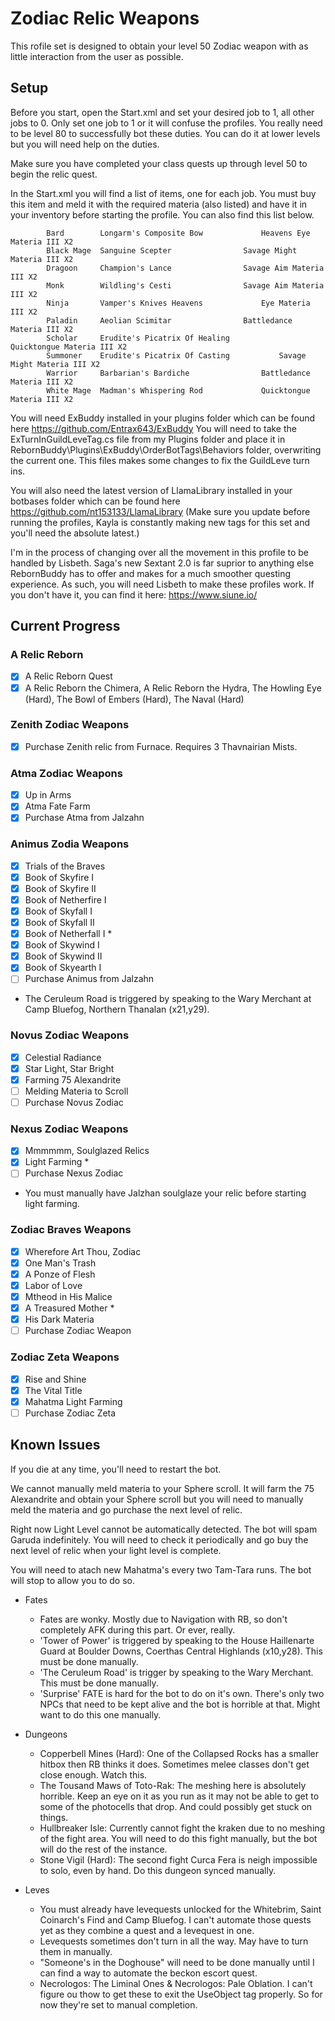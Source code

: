 # Zodiac Relic Weapons

This rofile set is designed to obtain your level 50 Zodiac weapon with as little interaction from the user as possible.

## Setup

Before you start, open the Start.xml and set your desired job to 1, all other jobs to 0. Only set one job to 1 or it will confuse the profiles. You really need to be level 80 to successfully bot these duties. You can do it at lower levels but you will need help on the duties.

Make sure you have completed your class quests up through level 50 to begin the relic quest.

In the Start.xml you will find a list of items, one for each job. You must buy this item and meld it with the required materia (also listed) and have it in your inventory before starting the profile. You can also find this list below.

			Bard		Longarm's Composite Bow				Heavens Eye Materia III X2
			Black Mage	Sanguine Scepter				Savage Might Materia III X2
			Dragoon		Champion's Lance				Savage Aim Materia III X2
			Monk		Wildling's Cesti				Savage Aim Materia III X2
			Ninja		Vamper's Knives	Heavens 			Eye Materia III X2
			Paladin		Aeolian Scimitar				Battledance Materia III X2
			Scholar		Erudite's Picatrix Of Healing			Quicktongue Materia III X2
			Summoner	Erudite's Picatrix Of Casting			Savage Might Materia III X2
			Warrior		Barbarian's Bardiche				Battledance Materia III X2
			White Mage	Madman's Whispering Rod				Quicktongue Materia III X2

You will need ExBuddy installed in your plugins folder which can be found here https://github.com/Entrax643/ExBuddy
You will need to take the ExTurnInGuildLeveTag.cs file from my Plugins folder and place it in RebornBuddy\Plugins\ExBuddy\OrderBotTags\Behaviors folder, overwriting the current one. This files makes some changes to fix the GuildLeve turn ins.

You will also need the latest version of LlamaLibrary installed in your botbases folder which can be found here https://github.com/nt153133/LlamaLibrary
(Make sure you update before running the profiles, Kayla is constantly making new tags for this set and you'll need the absolute latest.)

I'm in the process of changing over all the movement in this profile to be handled by Lisbeth. Saga's new Sextant 2.0 is far suprior to anything else RebornBuddy has to offer and makes for a much smoother questing experience. As such, you will need Lisbeth to make these profiles work. If you don't have it, you can find it here: https://www.siune.io/


## Current Progress

### A Relic Reborn
- [x] A Relic Reborn Quest
- [x] A Relic Reborn the Chimera, A Relic Reborn the Hydra, The Howling Eye (Hard), The Bowl of Embers (Hard), The Naval (Hard)

### Zenith Zodiac Weapons
- [x] Purchase Zenith relic from Furnace. Requires 3 Thavnairian Mists.

### Atma Zodiac Weapons
- [x] Up in Arms
- [x] Atma Fate Farm
- [x] Purchase Atma from Jalzahn

### Animus Zodia Weapons
- [x] Trials of the Braves
- [x] Book of Skyfire I
- [x] Book of Skyfire II
- [x] Book of Netherfire I
- [X] Book of Skyfall I
- [X] Book of Skyfall II
- [X] Book of Netherfall I *
- [X] Book of Skywind I
- [X] Book of Skywind II
- [X] Book of Skyearth I
- [ ] Purchase Animus from Jalzahn
* The Ceruleum Road is triggered by speaking to the Wary Merchant at Camp Bluefog, Northern Thanalan (x21,y29). 

### Novus Zodiac Weapons
- [X] Celestial Radiance
- [X] Star Light, Star Bright
- [X]  Farming 75 Alexandrite
- [ ] Melding Materia to Scroll
- [ ] Purchase Novus Zodiac

### Nexus Zodiac Weapons
- [X] Mmmmmm, Soulglazed Relics
- [X] Light Farming *
- [ ] Purchase Nexus Zodiac
* You must manually have Jalzhan soulglaze your relic before starting light farming.

### Zodiac Braves Weapons
- [X] Wherefore Art Thou, Zodiac
- [X] One Man's Trash
- [X] A Ponze of Flesh
- [X] Labor of Love
- [X] Mtheod in His Malice
- [X] A Treasured Mother *
- [X] His Dark Materia
- [ ] Purchase Zodiac Weapon

### Zodiac Zeta Weapons
- [X] Rise and Shine
- [X] The Vital Title
- [X] Mahatma Light Farming
- [ ] Purchase Zodiac Zeta

## Known Issues

If you die at any time, you'll need to restart the bot.

We cannot manually meld materia to your Sphere scroll. It will farm the 75 Alexandrite and obtain your Sphere scroll but you will need to manually meld the materia and go purchase the next level of relic.

Right now Light Level cannot be automatically detected. The bot will spam Garuda indefinitely. You will need to check it periodically and go buy the next level of relic when your light level is complete.

You will need to atach new Mahatma's every two Tam-Tara runs. The bot will stop to allow you to do so.


* Fates
	* Fates are wonky. Mostly due to Navigation with RB, so don't completely AFK during this part. Or ever, really.
	* 'Tower of Power' is triggered by speaking to the House Haillenarte Guard at Boulder Downs, Coerthas Central Highlands (x10,y28). This must be done manually.
	* 'The Ceruleum Road' is trigger by speaking to the Wary Merchant. This must be done manually.
	* 'Surprise' FATE is hard for the bot to do on it's own. There's only two NPCs that need to be kept alive and the bot is horrible at that. Might want to do this one manually.
	
* Dungeons
	* Copperbell Mines (Hard): One of the Collapsed Rocks has a smaller hitbox then RB thinks it does. Sometimes melee classes don't get close enough. Watch this.
	* The Tousand Maws of Toto-Rak: The meshing here is absolutely horrible. Keep an eye on it as you run as it may not be able to get to some of the photocells that drop. And could possibly get stuck on things.
	* Hullbreaker Isle: Currently cannot fight the kraken due to no meshing of the fight area. You will need to do this fight manually, but the bot will do the rest of the instance.
	* Stone Vigil (Hard): The second fight Curca Fera is neigh impossible to solo, even by hand. Do this dungeon synced manually.
	
* Leves
	* You must already have levequests unlocked for the Whitebrim, Saint Coinarch's Find and Camp Bluefog. I can't automate those quests yet as they combine a quest and a levequest in one.
	* Levequests sometimes don't turn in all the way. May have to turn them in manually.
	* "Someone's in the Doghouse" will need to be done manually until I can find a way to automate the beckon escort quest.
	* Necrologos: The Liminal Ones & Necrologos: Pale Oblation. I can't figure ou thow to get these to exit the UseObject tag properly. So for now they're set to manual completion.





